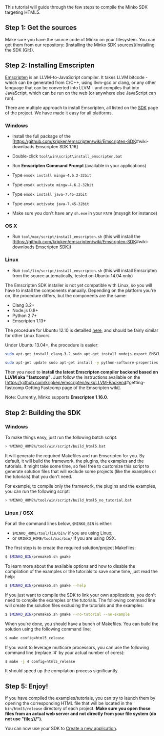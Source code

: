 This tutorial will guide through the few steps to compile the Minko SDK targeting HTML5.

Step 1: Get the sources
-----------------------

Make sure you have the source code of Minko on your filesystem. You can get them from our repository: [Installing the Minko SDK sources](Installing the SDK (Git)).

Step 2: Installing Emscripten
-----------------------------

[Emscripten](https://github.com/kripken/emscripten/) is an LLVM-to-JavaScript compiler. It takes LLVM bitcode - which can be generated from C/C++, using llvm-gcc or clang, or any other language that can be converted into LLVM - and compiles that into JavaScript, which can be run on the web (or anywhere else JavaScript can run).

There are multiple approach to install Emscripten, all listed on the [SDK](https://github.com/kripken/emscripten/wiki/Emscripten-SDK) page of the project. We have made it easy for all platforms.

### Windows

-   Install the full package of the [<https://github.com/kripken/emscripten/wiki/Emscripten-SDK>#wiki-downloads Emscripten SDK 1.16]
-   Double-click `tool\win\script\install_emscripten.bat`



-   Run **Emscripten Command Prompt** (available in your applications)
-   Type `emsdk install mingw-4.6.2-32bit`
-   Type `emsdk activate mingw-4.6.2-32bit`
-   Type `emsdk install java-7.45-32bit`
-   Type `emsdk activate java-7.45-32bit`
-   Make sure you don't have any `sh.exe` in your `PATH` (msysgit for instance)



### OS X

-   Run `tool/mac/script/install_emscripten.sh` (this will install the [<https://github.com/kripken/emscripten/wiki/Emscripten-SDK>#wiki-downloads Emscripten SDK])

### Linux

-   Run `tool/lin/script/install_emscripten.sh` (this will install Emscripten from the source automatically, tested on Ubuntu 14.04 only)

 The Emscripten SDK installer is not yet compatible with Linux, so you will have to install the components manually. Depending on the platform you're on, the procedure differs, but the components are the same:

-   Clang 3.2+
-   Node.js 0.8+
-   Python 2.7+
-   Emscripten 1.13+

The procedure for Ubuntu 12.10 is detailled [here](https://github.com/kripken/emscripten/wiki/Getting-Started-on-Ubuntu-12.10), and should be fairly similar for other Linux flavors.

Under Ubuntu 13.04+, the procedure is easier:

```bash
sudo apt-get install clang-3.2 sudo apt-get install nodejs export EMSCRIPTEN=/opt/emscripten sudo mkdir -m 777 ${EMSCRIPTEN} git clone <https://github.com/kripken/emscripten> ${EMSCRIPTEN} cd ${EMSCRIPTEN} && git checkout 1.13.0 # Above versions are broken. echo "EMSCRIPTEN=${EMSCRIPTEN}"->> ~/.profile 
```


```bash
sudo apt-get update sudo apt-get install -y python-software-properties python g++ make sudo add-apt-repository ppa:chris-lea/node.js sudo apt-get update 
```


Then you need to **install the latest Emscripten compiler backend based on LLVM aka "fastcomp"**. Just follow the instructions available on the [<https://github.com/kripken/emscripten/wiki/LLVM-Backend>#getting-fastcomp Getting Fastcomp page of the Emscripten wiki]. 

Note: Currently, Minko supports **Emscripten 1.16.0**.

Step 2: Building the SDK
------------------------

### Windows

To make things easy, just run the following batch script:

```bash
> %MINKO_HOME%/tool/win/script/build_html5.bat 
```


It will generate the required Makefiles and run Emscripten for you. By default, it will build the framework, the plugins, the examples and the tutorials. It might take some time, so feel free to customize this script to generate solution files that will exclude some projects (like the examples or the tutorials) that you don't need.

For example, to compile only the framework, the plugins and the examples, you can run the following script:

```bash
> %MINKO_HOME%/tool/win/script/build_html5_no_tutorial.bat 
```


### Linux / OSX

For all the command lines below, `$MINKO_BIN` is either:

-   `$MINKO_HOME/tool/lin/bin/` if you are using Linux;
-   or `$MINKO_HOME/tool/mac/bin/` if you are using OSX.

The first step is to create the required solution/project Makefiles:

```bash
$ $MINKO_BIN/premake5.sh gmake 
```


To learn more about the available options and how to disable the compilation of the examples or the tutorials to save some time, just read the help:

```bash
$ $MINKO_BIN/premake5.sh gmake --help 
```


If you just want to compile the SDK to link your own applications, you don't need to compile the examples or the tutorials. The following command line will create the solution files excluding the tutorials and the examples:

```bash
$ $MINKO_BIN/premake5.sh gmake --no-tutorial --no-example 
```


When you're done, you should have a bunch of Makefiles. You can build the solution using the following command line:

```bash
$ make config=html5_release 
```


If you want to leverage multicore processors, you can use the following command line (replace '4' by your actual number of cores):

```bash
$ make -j 4 config=html5_release 
```


It should speed up the compilation process significantly.

Step 5: Enjoy!
--------------

If you have compiled the examples/tutorials, you can try to launch them by opening the corresponding HTML file that will be located in the `bin/html5/release` directory of each project. **Make sure you open those files from an actual web server and not directly from your file system (do not use "<file:///>").**

You can now use your SDK to [Create a new application](../tutorial/Create_a_new_application.md).


